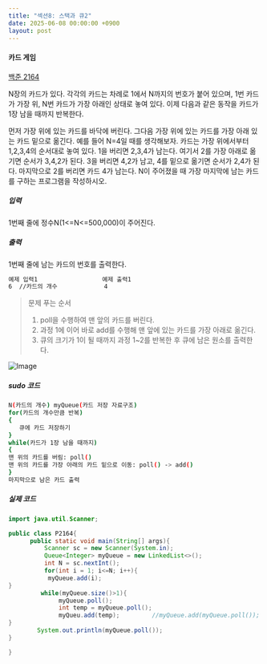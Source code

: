 ```yaml
---
title: "섹션8: 스택과 큐2"
date: 2025-06-08 00:00:00 +0900
layout: post
---
```


#### 카드 게임
[백준 2164](https://www.acmicpc.net/problem/2164)

N장의 카드가 있다. 각각의 카드는 차례로 1에서 N까지의 번호가 붙어 있으며, 1번 카드가 가장 위, N번 카드가 가장 아래인 상태로 놓여 있다. 
이제 다음과 같은 동작을 카드가 1장 남을 때까지 반복한다.

먼저 가장 위에 있는 카드를 바닥에 버린다. 그다음 가장 위에 있는 카드를 가장 아래 있는 카드 밑으로 옮긴다. 
예를 들어 N=4일 때를 생각해보자. 카드는 가장 위에서부터 1,2,3,4의 순서대로 놓여 있다. 
1을 버리면 2,3,4가 남는다. 여기서 2를 가장 아래로 옮기면 순서가 3,4,2가 된다. 3을 버리면 4,2가 남고, 4를 밑으로 옮기면 순서가 2,4가 된다. 
마지막으로 2를 버리면 카드 4가 남는다. N이 주어졌을 때 가장 마지막에 남는 카드를 구하는 프로그램을 작성하시오.

##### 입력
1번째 줄에 정수N(1<=N<=500,000)이 주어진다.

##### 출력
1번째 줄에 남는 카드의 번호를 출력한다.

```bash
예제 입력1                  예제 출력1
6  //카드의 개수             4
```
>문제 푸는 순서
>1) poll을 수행하여 맨 앞의 카드를 버린다.
>2) 과정 1에 이어 바로 add를 수행해 맨 앞에 있는 카드를 가장 아래로 옮긴다.
>3) 큐의 크기가 1이 될 때까지 과정 1~2를 반복한 후 큐에 남은 원소를 출력한다.

![Image](https://github.com/user-attachments/assets/dbdff338-9518-4029-903c-966a9b317d85)

##### sudo 코드
```bash
N(카드의 개수) myQueue(카드 저장 자료구조)
for(카드의 개수만큼 반복)
{
   큐에 카드 저장하기
}
while(카드가 1장 남을 때까지)
{
맨 위의 카드를 버림: poll()
맨 위의 카드를 가장 아래의 카드 밑으로 이동: poll() -> add()
}
마지막으로 남은 카드 출력
```

##### 실제 코드
```java
import java.util.Scanner;

public class P2164{
      public static void main(String[] args){
          Scanner sc = new Scanner(System.in);
          Queue<Integer> myQueue = new LinkedList<>();
          int N = sc.nextInt();
          for(int i = 1; i<=N; i++){
           myQueue.add(i);
}
         while(myQueue.size()>1){
              myQueue.poll();
              int temp = myQueue.poll();
              myQueu.add(temp);         //myQueue.add(myQueue.poll());
}
        System.out.println(myQueue.poll());
}

}
```
